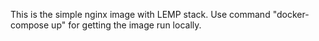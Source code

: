 This is the simple nginx image with LEMP stack.
Use command "docker-compose up" for getting the image run locally.
